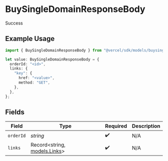 # BuySingleDomainResponseBody

Success

## Example Usage

```typescript
import { BuySingleDomainResponseBody } from "@vercel/sdk/models/buysingledomainop.js";

let value: BuySingleDomainResponseBody = {
  orderId: "<id>",
  links: {
    "key": {
      href: "<value>",
      method: "GET",
    },
  },
};
```

## Fields

| Field                                              | Type                                               | Required                                           | Description                                        |
| -------------------------------------------------- | -------------------------------------------------- | -------------------------------------------------- | -------------------------------------------------- |
| `orderId`                                          | *string*                                           | :heavy_check_mark:                                 | N/A                                                |
| `links`                                            | Record<string, [models.Links](../models/links.md)> | :heavy_check_mark:                                 | N/A                                                |
